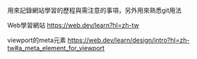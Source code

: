 用來記錄網站學習的歷程與需注意的事項，另外用來熟悉git用法

Web學習網站
https://web.dev/learn?hl=zh-tw

viewport的meta元素
https://web.dev/learn/design/intro?hl=zh-tw#a_meta_element_for_viewport
